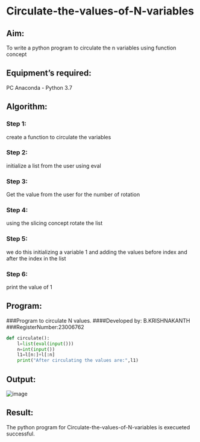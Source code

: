 # Circulate-the-values-of-N-variables
## Aim:
To write a python program to circulate the n variables using function concept
## Equipment’s required:
PC
Anaconda - Python 3.7
## Algorithm: 
### Step 1: 
create a function to circulate the variables
### Step 2: 
initialize a list from the user using eval
### Step 3: 
Get the value from the user for the number of rotation 
### Step 4: 
using the slicing concept rotate the list
### Step 5: 
we do this initializing a variable 1 and adding the values before index and after the index in the list
### Step 6: 
print the value of 1
## Program:
###Program to circulate N values.
####Developed by: B.KRISHNAKANTH
###RegisterNumber:23006762
```python
def circulate():
    l=list(eval(input()))
    n=int(input())
    l1=l[n:]+l[:n]
    print("After circulating the values are:",l1)
```


## Output:
![image](https://github.com/Krishnakanth23006762/Circulate-the-values-of-N-variables/assets/138849446/1a0e522f-9d4b-4597-865c-153edce82a1a)



## Result: 
The python program for Circulate-the-values-of-N-variables is execueted successful.
